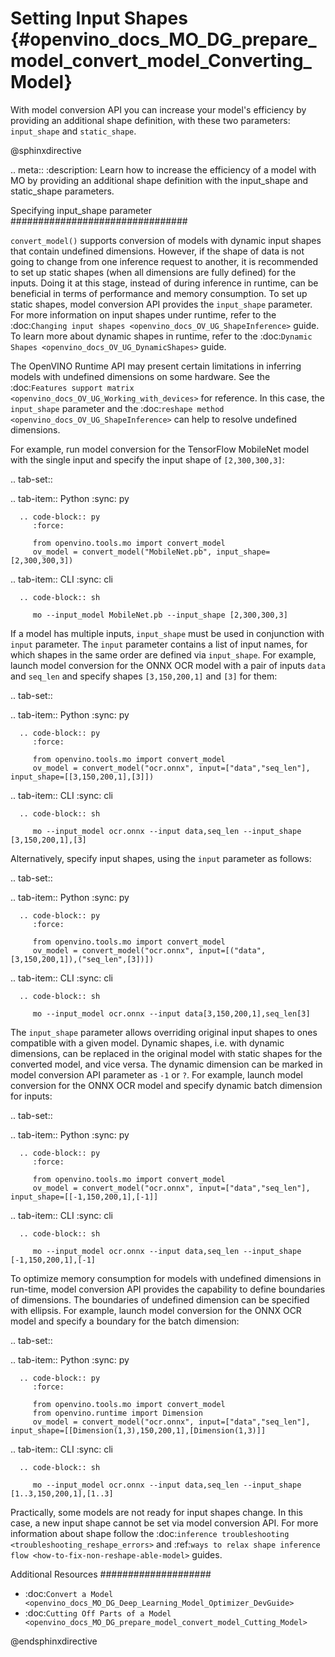 # Setting Input Shapes {#openvino_docs_MO_DG_prepare_model_convert_model_Converting_Model}

With model conversion API you can increase your model's efficiency by providing an additional shape definition, with these two parameters: `input_shape` and `static_shape`.

@sphinxdirective

.. meta:: 
   :description: Learn how to increase the efficiency of a model with MO by providing an additional shape definition with the input_shape and static_shape parameters.


Specifying input_shape parameter
################################

``convert_model()`` supports conversion of models with dynamic input shapes that contain undefined dimensions.
However, if the shape of data is not going to change from one inference request to another,
it is recommended to set up static shapes (when all dimensions are fully defined) for the inputs.
Doing it at this stage, instead of during inference in runtime, can be beneficial in terms of performance and memory consumption.
To set up static shapes, model conversion API provides the ``input_shape`` parameter.
For more information on input shapes under runtime, refer to the :doc:`Changing input shapes <openvino_docs_OV_UG_ShapeInference>` guide.
To learn more about dynamic shapes in runtime, refer to the :doc:`Dynamic Shapes <openvino_docs_OV_UG_DynamicShapes>` guide.

The OpenVINO Runtime API may present certain limitations in inferring models with undefined dimensions on some hardware. See the :doc:`Features support matrix <openvino_docs_OV_UG_Working_with_devices>` for reference.
In this case, the ``input_shape`` parameter and the :doc:`reshape method <openvino_docs_OV_UG_ShapeInference>` can help to resolve undefined dimensions.

For example, run model conversion for the TensorFlow MobileNet model with the single input
and specify the input shape of ``[2,300,300,3]``:

.. tab-set::

   .. tab-item:: Python
      :sync: py

      .. code-block:: py
         :force:

         from openvino.tools.mo import convert_model
         ov_model = convert_model("MobileNet.pb", input_shape=[2,300,300,3])

   .. tab-item:: CLI
      :sync: cli

      .. code-block:: sh

         mo --input_model MobileNet.pb --input_shape [2,300,300,3]


If a model has multiple inputs, ``input_shape`` must be used in conjunction with ``input`` parameter.
The ``input`` parameter contains a list of input names, for which shapes in the same order are defined via ``input_shape``.
For example, launch model conversion for the ONNX OCR model with a pair of inputs ``data`` and ``seq_len``
and specify shapes ``[3,150,200,1]`` and ``[3]`` for them:

.. tab-set::

   .. tab-item:: Python
      :sync: py

      .. code-block:: py
         :force:

         from openvino.tools.mo import convert_model
         ov_model = convert_model("ocr.onnx", input=["data","seq_len"], input_shape=[[3,150,200,1],[3]])

   .. tab-item:: CLI
      :sync: cli

      .. code-block:: sh

         mo --input_model ocr.onnx --input data,seq_len --input_shape [3,150,200,1],[3]


Alternatively, specify input shapes, using the ``input`` parameter as follows:

.. tab-set::

   .. tab-item:: Python
      :sync: py

      .. code-block:: py
         :force:

         from openvino.tools.mo import convert_model
         ov_model = convert_model("ocr.onnx", input=[("data",[3,150,200,1]),("seq_len",[3])])

   .. tab-item:: CLI
      :sync: cli

      .. code-block:: sh

         mo --input_model ocr.onnx --input data[3,150,200,1],seq_len[3]


The ``input_shape`` parameter allows overriding original input shapes to ones compatible with a given model.
Dynamic shapes, i.e. with dynamic dimensions, can be replaced in the original model with static shapes for the converted model, and vice versa.
The dynamic dimension can be marked in model conversion API parameter as ``-1`` or ``?``.
For example, launch model conversion for the ONNX OCR model and specify dynamic batch dimension for inputs:

.. tab-set::

   .. tab-item:: Python
      :sync: py

      .. code-block:: py
         :force:

         from openvino.tools.mo import convert_model
         ov_model = convert_model("ocr.onnx", input=["data","seq_len"], input_shape=[[-1,150,200,1],[-1]]

   .. tab-item:: CLI
      :sync: cli

      .. code-block:: sh

         mo --input_model ocr.onnx --input data,seq_len --input_shape [-1,150,200,1],[-1]


To optimize memory consumption for models with undefined dimensions in run-time, model conversion API provides the capability to define boundaries of dimensions.
The boundaries of undefined dimension can be specified with ellipsis.
For example, launch model conversion for the ONNX OCR model and specify a boundary for the batch dimension:

.. tab-set::

   .. tab-item:: Python
      :sync: py

      .. code-block:: py
         :force:

         from openvino.tools.mo import convert_model
         from openvino.runtime import Dimension
         ov_model = convert_model("ocr.onnx", input=["data","seq_len"], input_shape=[[Dimension(1,3),150,200,1],[Dimension(1,3)]]

   .. tab-item:: CLI
      :sync: cli

      .. code-block:: sh

         mo --input_model ocr.onnx --input data,seq_len --input_shape [1..3,150,200,1],[1..3]


Practically, some models are not ready for input shapes change.
In this case, a new input shape cannot be set via model conversion API.
For more information about shape follow the :doc:`inference troubleshooting <troubleshooting_reshape_errors>`
and :ref:`ways to relax shape inference flow <how-to-fix-non-reshape-able-model>` guides.

Additional Resources
####################

* :doc:`Convert a Model <openvino_docs_MO_DG_Deep_Learning_Model_Optimizer_DevGuide>`
* :doc:`Cutting Off Parts of a Model <openvino_docs_MO_DG_prepare_model_convert_model_Cutting_Model>`

@endsphinxdirective
